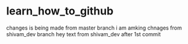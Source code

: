 # learn_how_to_github
changes is being made from master branch 
i am amking chnages from shivam_dev branch
hey text from shivam_dev after 1st commit
